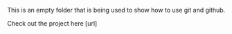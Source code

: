 This is an empty folder that is being used to show how to use git and github.

Check out the project here [url]
